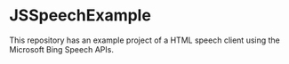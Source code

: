 # JSSpeechExample
This repository has an example project of a HTML speech client using the Microsoft Bing Speech APIs.

